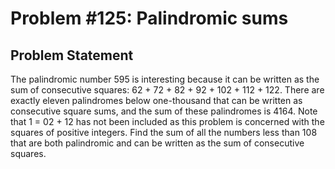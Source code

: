 # Problem #125: Palindromic sums 

## Problem Statement 

The palindromic number 595 is interesting because it can be written as the sum of consecutive squares: 62 + 72 + 82 + 92 + 102 + 112 + 122.
There are exactly eleven palindromes below one-thousand that can be written as consecutive square sums, and the sum of these palindromes is 4164. Note that 1 = 02 + 12 has not been included as this problem is concerned with the squares of positive integers.
Find the sum of all the numbers less than 108 that are both palindromic and can be written as the sum of consecutive squares.
